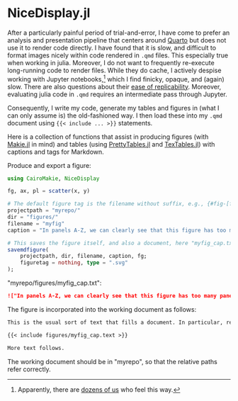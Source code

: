 # NiceDisplay.jl

After a particularly painful period of trial-and-error, I have come to prefer an analysis and presentation pipeline that centers around [Quarto](https://quarto.org) but does not use it to render code directly. I have found that it is slow, and difficult to format images nicely within code rendered in `.qmd` files. This especially true when working in julia. Moreover, I do not want to frequently re-execute long-running code to render files. While they do cache, I actively despise working with Jupyter notebooks,[^rdme-1] which I find finicky, opaque, and (again) slow. There are also questions about their [ease of replicability](https://arxiv.org/abs/2209.04308). Moreover, evaluating julia code in `.qmd` requires an intermediate pass through Jupyter.

Consequently, I write my code, generate my tables and figures in (what I can only assume is) the old-fashioned way. I then load these into my `.qmd` document using `{{< include ... >}}` statements.

Here is a collection of functions that assist in producing figures (with [Makie.jl](https://docs.makie.org/stable/) in mind) and tables (using [PrettyTables.jl](https://ronisbr.github.io/PrettyTables.jl/stable/) and [TexTables.jl](https://jacobadenbaum.github.io/TexTables.jl/stable/)) with captions and tags for Markdown.

Produce and export a figure:

```julia
using CairoMakie, NiceDisplay

fg, ax, pl = scatter(x, y)

# The default figure tag is the filename without suffix, e.g., {#fig-[filename]}
projectpath = "myrepo/"
dir = "figures/"
filename = "myfig"
caption = "In panels A-Z, we can clearly see that this figure has too many panels."

# This saves the figure itself, and also a document, here "myfig_cap.txt" that includes the MarkDown text that loads the figure and also contains the caption and tag.
savemdfigure(
    projectpath, dir, filename, caption, fg;
    figuretag = nothing, type = ".svg"
);
```

"myrepo/figures/myfig_cap.txt":

```markdown
!["In panels A-Z, we can clearly see that this figure has too many panels."](myrepo/figures.svg){#fig-myfig}
```

The figure is incorporated into the working document as follows:

```markdown
This is the usual sort of text that fills a document. In particular, relevant to this context, it purports to describe @fig-myfig.

{{< include figures/myfig_cap.text >}}

More text follows.
```

The working document should be in "myrepo", so that the relative paths refer correctly.

[^rdme-1]: Apparently, there are [dozens of us](https://youtu.be/7jiPeIFXb6U?si=36nUdKpSboGvPG3U) who feel this way.
